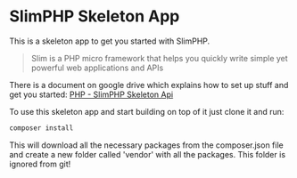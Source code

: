 # SlimPHP Skeleton App

This is a skeleton app to get you started with SlimPHP.

> Slim is a PHP micro framework that helps you quickly write simple yet powerful web applications and APIs

There is a document on google drive which explains how to set up stuff and get you started:
[PHP - SlimPHP Skeleton Api](https://docs.google.com/a/zoocha.com/document/d/1bBtBM-erkxC3lixgW3qatozEtsRhcuMF27Ao7qKtaZ8/edit#)

To use this skeleton app and start building on top of it just clone it and run:

```sh
composer install
```

This will download all the necessary packages from the composer.json file and create a new folder called 'vendor' with all the packages. This folder is ignored from git!
